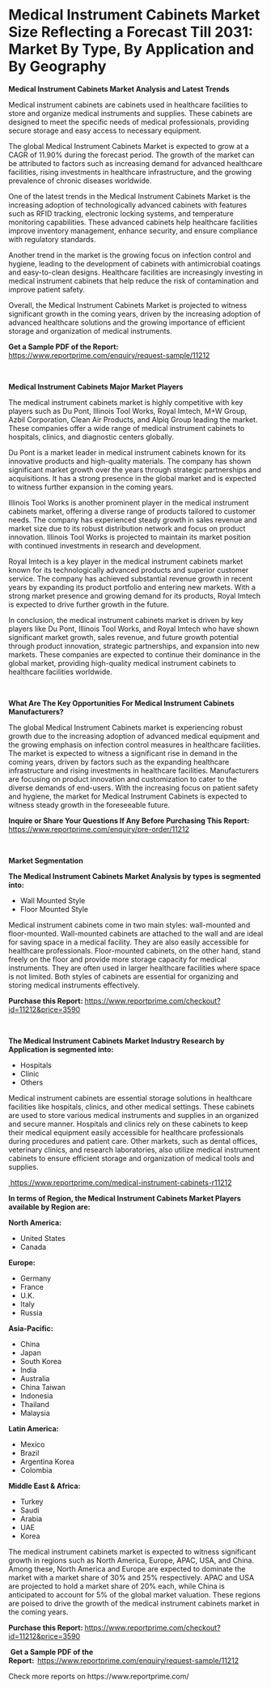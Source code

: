 <p><h1>Medical Instrument Cabinets Market Size Reflecting a Forecast Till 2031: Market By Type, By Application and By Geography</h1></p><p><strong>Medical Instrument Cabinets Market Analysis and Latest Trends</strong></p>
<p><p>Medical instrument cabinets are cabinets used in healthcare facilities to store and organize medical instruments and supplies. These cabinets are designed to meet the specific needs of medical professionals, providing secure storage and easy access to necessary equipment.</p><p>The global Medical Instrument Cabinets Market is expected to grow at a CAGR of 11.90% during the forecast period. The growth of the market can be attributed to factors such as increasing demand for advanced healthcare facilities, rising investments in healthcare infrastructure, and the growing prevalence of chronic diseases worldwide.</p><p>One of the latest trends in the Medical Instrument Cabinets Market is the increasing adoption of technologically advanced cabinets with features such as RFID tracking, electronic locking systems, and temperature monitoring capabilities. These advanced cabinets help healthcare facilities improve inventory management, enhance security, and ensure compliance with regulatory standards.</p><p>Another trend in the market is the growing focus on infection control and hygiene, leading to the development of cabinets with antimicrobial coatings and easy-to-clean designs. Healthcare facilities are increasingly investing in medical instrument cabinets that help reduce the risk of contamination and improve patient safety.</p><p>Overall, the Medical Instrument Cabinets Market is projected to witness significant growth in the coming years, driven by the increasing adoption of advanced healthcare solutions and the growing importance of efficient storage and organization of medical instruments.</p></p>
<p><strong>Get a Sample PDF of the Report:&nbsp;</strong> <a href="https://www.reportprime.com/enquiry/request-sample/11212">https://www.reportprime.com/enquiry/request-sample/11212</a></p>
<p>&nbsp;</p>
<p><strong>Medical Instrument Cabinets Major Market Players</strong></p>
<p><p>The medical instrument cabinets market is highly competitive with key players such as Du Pont, Illinois Tool Works, Royal Imtech, M+W Group, Azbil Corporation, Clean Air Products, and Alpiq Group leading the market. These companies offer a wide range of medical instrument cabinets to hospitals, clinics, and diagnostic centers globally.</p><p>Du Pont is a market leader in medical instrument cabinets known for its innovative products and high-quality materials. The company has shown significant market growth over the years through strategic partnerships and acquisitions. It has a strong presence in the global market and is expected to witness further expansion in the coming years.</p><p>Illinois Tool Works is another prominent player in the medical instrument cabinets market, offering a diverse range of products tailored to customer needs. The company has experienced steady growth in sales revenue and market size due to its robust distribution network and focus on product innovation. Illinois Tool Works is projected to maintain its market position with continued investments in research and development.</p><p>Royal Imtech is a key player in the medical instrument cabinets market known for its technologically advanced products and superior customer service. The company has achieved substantial revenue growth in recent years by expanding its product portfolio and entering new markets. With a strong market presence and growing demand for its products, Royal Imtech is expected to drive further growth in the future.</p><p>In conclusion, the medical instrument cabinets market is driven by key players like Du Pont, Illinois Tool Works, and Royal Imtech who have shown significant market growth, sales revenue, and future growth potential through product innovation, strategic partnerships, and expansion into new markets. These companies are expected to continue their dominance in the global market, providing high-quality medical instrument cabinets to healthcare facilities worldwide.</p></p>
<p>&nbsp;</p>
<p><strong>What Are The Key Opportunities For Medical Instrument Cabinets Manufacturers?</strong></p>
<p><p>The global Medical Instrument Cabinets market is experiencing robust growth due to the increasing adoption of advanced medical equipment and the growing emphasis on infection control measures in healthcare facilities. The market is expected to witness a significant rise in demand in the coming years, driven by factors such as the expanding healthcare infrastructure and rising investments in healthcare facilities. Manufacturers are focusing on product innovation and customization to cater to the diverse demands of end-users. With the increasing focus on patient safety and hygiene, the market for Medical Instrument Cabinets is expected to witness steady growth in the foreseeable future.</p></p>
<p><strong>Inquire or Share Your Questions If Any Before Purchasing This Report:</strong> <a href="https://www.reportprime.com/enquiry/pre-order/11212">https://www.reportprime.com/enquiry/pre-order/11212</a></p>
<p>&nbsp;</p>
<p><strong>Market Segmentation</strong></p>
<p><strong>The Medical Instrument Cabinets Market Analysis by types is segmented into:</strong></p>
<p><ul><li>Wall Mounted Style</li><li>Floor Mounted Style</li></ul></p>
<p><p>Medical instrument cabinets come in two main styles: wall-mounted and floor-mounted. Wall-mounted cabinets are attached to the wall and are ideal for saving space in a medical facility. They are also easily accessible for healthcare professionals. Floor-mounted cabinets, on the other hand, stand freely on the floor and provide more storage capacity for medical instruments. They are often used in larger healthcare facilities where space is not limited. Both styles of cabinets are essential for organizing and storing medical instruments effectively.</p></p>
<p><strong>Purchase this Report:&nbsp;</strong><a href="https://www.reportprime.com/checkout?id=11212&price=3590">https://www.reportprime.com/checkout?id=11212&price=3590</a></p>
<p>&nbsp;</p>
<p><strong>The Medical Instrument Cabinets Market Industry Research by Application is segmented into:</strong></p>
<p><ul><li>Hospitals</li><li>Clinic</li><li>Others</li></ul></p>
<p><p>Medical instrument cabinets are essential storage solutions in healthcare facilities like hospitals, clinics, and other medical settings. These cabinets are used to store various medical instruments and supplies in an organized and secure manner. Hospitals and clinics rely on these cabinets to keep their medical equipment easily accessible for healthcare professionals during procedures and patient care. Other markets, such as dental offices, veterinary clinics, and research laboratories, also utilize medical instrument cabinets to ensure efficient storage and organization of medical tools and supplies.</p></p>
<p><a href="https://www.reportprime.com/medical-instrument-cabinets-r11212">&nbsp;https://www.reportprime.com/medical-instrument-cabinets-r11212</a></p>
<p><strong>In terms of Region, the Medical Instrument Cabinets Market Players available by Region are:</strong></p>
<p>
    <p> <strong> North America: </strong>
        <ul>
            <li>United States</li>
            <li>Canada</li>
        </ul>
        </p> 
    <p> <strong> Europe: </strong>
        <ul>
            <li>Germany</li>
            <li>France</li>
            <li>U.K.</li>
            <li>Italy</li>
            <li>Russia</li>
        </ul>
        </p> 
    <p> <strong> Asia-Pacific: </strong>
        <ul>
            <li>China</li>
            <li>Japan</li>
            <li>South Korea</li>
            <li>India</li>
            <li>Australia</li>
            <li>China Taiwan</li>
            <li>Indonesia</li>
            <li>Thailand</li>
            <li>Malaysia</li>
        </ul>
        </p> 
    <p> <strong> Latin America: </strong>
        <ul>
            <li>Mexico</li>
            <li>Brazil</li>
            <li>Argentina Korea</li>
            <li>Colombia</li>
        </ul>
        </p> 
    <p> <strong> Middle East & Africa: </strong>
        <ul>
            <li>Turkey</li>
            <li>Saudi</li>
            <li>Arabia</li>
            <li>UAE</li>
            <li>Korea</li>
        </ul>
    </p>
    </p>
<p><p>The medical instrument cabinets market is expected to witness significant growth in regions such as North America, Europe, APAC, USA, and China. Among these, North America and Europe are expected to dominate the market with a market share of 30% and 25% respectively. APAC and USA are projected to hold a market share of 20% each, while China is anticipated to account for 5% of the global market valuation. These regions are poised to drive the growth of the medical instrument cabinets market in the coming years.</p></p>
<p><strong>Purchase this Report: </strong><a href="https://www.reportprime.com/checkout?id=11212&price=3590">https://www.reportprime.com/checkout?id=11212&price=3590</a></p>
<p>&nbsp;<strong>Get a Sample PDF of the Report:&nbsp;&nbsp;</strong><a href="https://www.reportprime.com/enquiry/request-sample/11212">https://www.reportprime.com/enquiry/request-sample/11212</a></p>
<p><strong></strong></p>
<p>Check more reports on https://www.reportprime.com/</p>